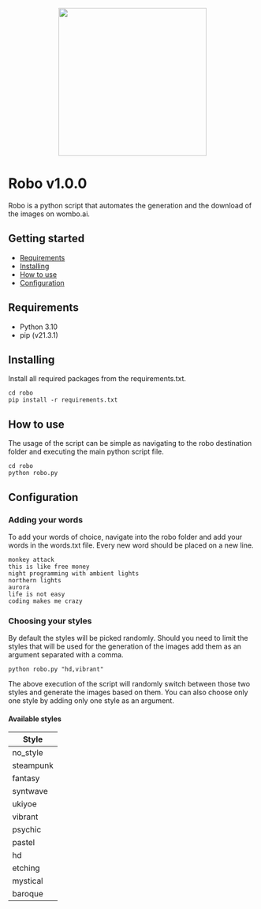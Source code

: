<p align="center">
    <img src="https://www.cis-openscraper.com/static/images/stack/selenium-logo.png" width="300">
</p>

# Robo v1.0.0

Robo is a python script that automates the generation and the download of the images on wombo.ai.

## Getting started

- [Requirements](#requirements)
- [Installing](#installing)
- [How to use](#how-to-use)
- [Configuration](#configuration)

## Requirements

- Python 3.10
- pip (v21.3.1)

## Installing

Install all required packages from the requirements.txt.

```shell
cd robo
pip install -r requirements.txt
```

## How to use

The usage of the script can be simple as navigating to the robo destination folder and executing the main python script file.

```shell
cd robo
python robo.py
```

## Configuration

### Adding your words

To add your words of choice, navigate into the robo folder and add your words in the words.txt file. Every new word should be placed on a new line.

```shell
monkey attack
this is like free money
night programming with ambient lights
northern lights
aurora
life is not easy
coding makes me crazy
```

### Choosing your styles

By default the styles will be picked randomly. Should you need to limit the styles that will be used for the generation of the images add them as an argument separated with a comma.

```shell
python robo.py "hd,vibrant"
```

The above execution of the script will randomly switch between those two styles and generate the images based on them. You can also choose only one style by adding only one style as an argument.

#### Available styles 
    
| Style             |                                                                                    
| ------------------|
| no_style          |                                                
| steampunk         |                                                                                                   
| fantasy           |                                                            
| syntwave          |  
| ukiyoe            |
| vibrant           |   
| psychic           |
| pastel            |
| hd                |
| etching           |
| mystical          |
| baroque           |